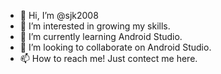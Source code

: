 - 👋 Hi, I’m @sjk2008
- 👀 I’m interested in growing my skills.
- 🌱 I’m currently learning Android Studio.
- 💞️ I’m looking to collaborate on Android Studio.
- 📫 How to reach me! Just contect me here.

<!---
sjk2008/sjk2008 is a ✨ special ✨ repository because its `README.md` (this file) appears on your GitHub profile.
You can click the Preview link to take a look at your changes.
--->
